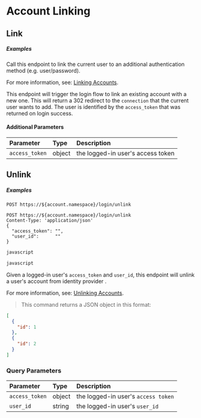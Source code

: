 # Account Linking

## Link

<h5 class="code-snippet-title">Examples</h5>

Call this endpoint to link the current user to an additional authentication method (e.g. user/password).


<aside class="notice">
For more information, see: <a href="/link-accounts">Linking Accounts</a>.
</aside>

This endpoint will trigger the login flow to link an existing account with a new one. This will return a 302 redirect to the `connection` that the current user wants to add. The user is identified by the `access_token` that was returned on login success.

#### Additional Parameters

| Parameter        | Type       | Description |
|:-----------------|:-----------|:------------|
| `access_token`   | object     | the logged-in user's access token |

## Unlink

<h5 class="code-snippet-title">Examples</h5>

```http
POST https://${account.namespace}/login/unlink
```

```shell
POST https://${account.namespace}/login/unlink
Content-Type: 'application/json'
{
  "access_token": "",
  "user_id":      ""
}
```

```javascript
javascript
```

```javascript
javascript
```

Given a logged-in user's `access_token` and `user_id`, this endpoint will unlink a user's account from identity provider .

<aside class="notice">
For more information, see: <a href="/link-accounts/auth-api#unlinking-accounts">Unlinking Accounts</a>.
</aside>

> This command returns a JSON object in this format:

```json
[
  {
    "id": 1
  },
  {
    "id": 2
  }
]
```

### Query Parameters

| Parameter        | Type       | Description |
|:-----------------|:-----------|:------------|
| `access_token`   | object     | the logged-in user's `access token` |
| `user_id`        | string     | the logged-in user's `user_id` |
